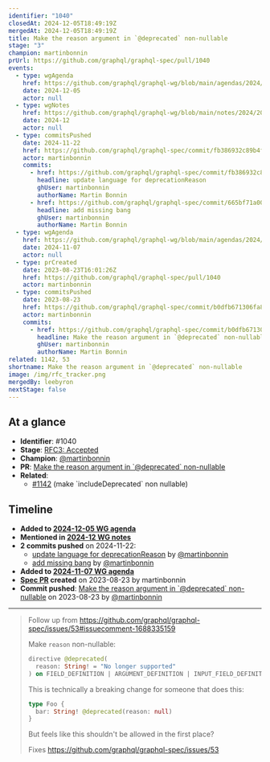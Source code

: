 ```yaml
---
identifier: "1040"
closedAt: 2024-12-05T18:49:19Z
mergedAt: 2024-12-05T18:49:19Z
title: Make the reason argument in `@deprecated` non-nullable
stage: "3"
champion: martinbonnin
prUrl: https://github.com/graphql/graphql-spec/pull/1040
events:
  - type: wgAgenda
    href: https://github.com/graphql/graphql-wg/blob/main/agendas/2024/12-Dec/05-wg-primary.md
    date: 2024-12-05
    actor: null
  - type: wgNotes
    href: https://github.com/graphql/graphql-wg/blob/main/notes/2024/2024-12.md
    date: 2024-12
    actor: null
  - type: commitsPushed
    date: 2024-11-22
    href: https://github.com/graphql/graphql-spec/commit/fb386932c89b4fd58856badbc449332e61f6925c
    actor: martinbonnin
    commits:
      - href: https://github.com/graphql/graphql-spec/commit/fb386932c89b4fd58856badbc449332e61f6925c
        headline: update language for deprecationReason
        ghUser: martinbonnin
        authorName: Martin Bonnin
      - href: https://github.com/graphql/graphql-spec/commit/665bf71a004441c4e18a269aa604d6dcc215049b
        headline: add missing bang
        ghUser: martinbonnin
        authorName: Martin Bonnin
  - type: wgAgenda
    href: https://github.com/graphql/graphql-wg/blob/main/agendas/2024/11-Nov/07-wg-primary.md
    date: 2024-11-07
    actor: null
  - type: prCreated
    date: 2023-08-23T16:01:26Z
    href: https://github.com/graphql/graphql-spec/pull/1040
    actor: martinbonnin
  - type: commitsPushed
    date: 2023-08-23
    href: https://github.com/graphql/graphql-spec/commit/b0dfb671306fa847ed9c327ac693e3ae50e56765
    actor: martinbonnin
    commits:
      - href: https://github.com/graphql/graphql-spec/commit/b0dfb671306fa847ed9c327ac693e3ae50e56765
        headline: Make the reason argument in `@deprecated` non-nullable
        ghUser: martinbonnin
        authorName: Martin Bonnin
related: 1142, 53
shortname: Make the reason argument in `@deprecated` non-nullable
image: /img/rfc_tracker.png
mergedBy: leebyron
nextStage: false
---
```


## At a glance

- **Identifier**: #1040
- **Stage**: [RFC3: Accepted](https://github.com/graphql/graphql-spec/blob/main/CONTRIBUTING.md#stage-3-accepted)
- **Champion**: [@martinbonnin](https://github.com/martinbonnin)
- **PR**: [Make the reason argument in &#x60;@deprecated&#x60; non-nullable](https://github.com/graphql/graphql-spec/pull/1040)
- **Related**:
  - [#1142](/rfcs/1142 "make &#x60;includeDeprecated&#x60; non nullable / RFC3") (make &#x60;includeDeprecated&#x60; non nullable)

<!-- BEGIN_CUSTOM_TEXT -->



<!-- END_CUSTOM_TEXT -->

## Timeline

- **Added to [2024-12-05 WG agenda](https://github.com/graphql/graphql-wg/blob/main/agendas/2024/12-Dec/05-wg-primary.md)**
- **Mentioned in [2024-12 WG notes](https://github.com/graphql/graphql-wg/blob/main/notes/2024/2024-12.md)**
- **2 commits pushed** on 2024-11-22:
  - [update language for deprecationReason](https://github.com/graphql/graphql-spec/commit/fb386932c89b4fd58856badbc449332e61f6925c) by [@martinbonnin](https://github.com/martinbonnin)
  - [add missing bang](https://github.com/graphql/graphql-spec/commit/665bf71a004441c4e18a269aa604d6dcc215049b) by [@martinbonnin](https://github.com/martinbonnin)
- **Added to [2024-11-07 WG agenda](https://github.com/graphql/graphql-wg/blob/main/agendas/2024/11-Nov/07-wg-primary.md)**
- **[Spec PR](https://github.com/graphql/graphql-spec/pull/1040) created** on 2023-08-23 by martinbonnin
- **Commit pushed**: [Make the reason argument in &#x60;@deprecated&#x60; non-nullable](https://github.com/graphql/graphql-spec/commit/b0dfb671306fa847ed9c327ac693e3ae50e56765) on 2023-08-23 by [@martinbonnin](https://github.com/martinbonnin)

<!-- VERBATIM -->

---

> Follow up from https://github.com/graphql/graphql-spec/issues/53#issuecomment-1688335159
> 
> Make `reason` non-nullable:
> 
> ```graphql
> directive @deprecated(
>   reason: String! = "No longer supported"
> ) on FIELD_DEFINITION | ARGUMENT_DEFINITION | INPUT_FIELD_DEFINITION | ENUM_VALUE
> ```
> 
> This is technically a breaking change for someone that does this:
> 
> ```graphql
> type Foo {
>   bar: String! @deprecated(reason: null)
> }
> ```
> 
> But feels like this shouldn't be allowed in the first place? 
> 
> Fixes https://github.com/graphql/graphql-spec/issues/53
